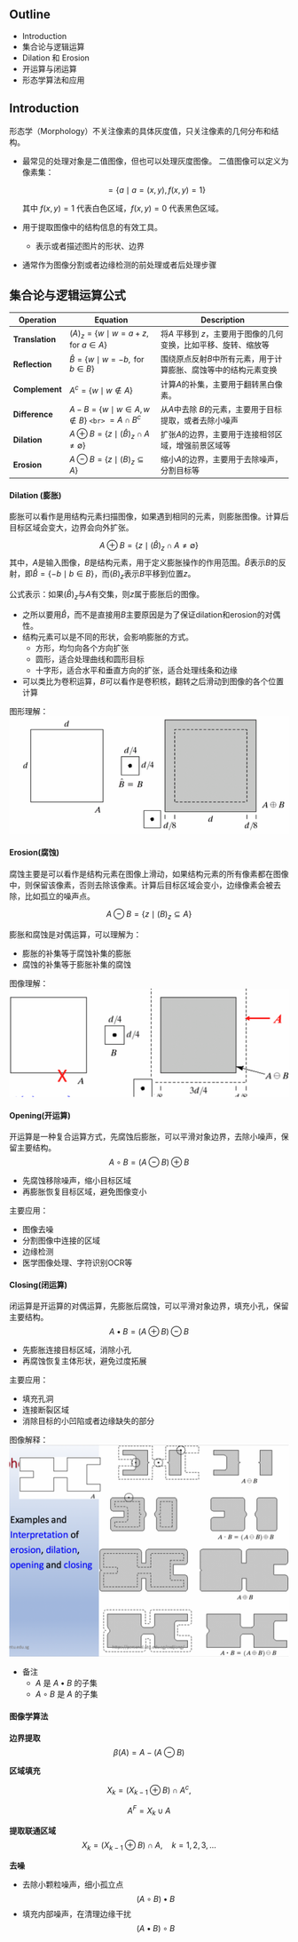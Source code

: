 ## Outline

- Introduction
- 集合论与逻辑运算
- Dilation 和 Erosion
- 开运算与闭运算
- 形态学算法和应用

## Introduction

形态学（Morphology）不关注像素的具体灰度值，只关注像素的几何分布和结构。

- 最常见的处理对象是二值图像，但也可以处理灰度图像。
  二值图像可以定义为像素集：

  $$
  = \{ a \mid a = (x, y), f(x, y) = 1 \}
  $$

  其中 $f(x, y)=1$ 代表白色区域，$f(x, y)=0$ 代表黑色区域。
- 用于提取图像中的结构信息的有效工具。

  - 表示或者描述图片的形状、边界
- 通常作为图像分割或者边缘检测的前处理或者后处理步骤

## 集合论与逻辑运算公式

| **Operation**   | **Equation**                                                     | **Description**                                                |
| --------------------- | ---------------------------------------------------------------------- | -------------------------------------------------------------------- |
| **Translation** | $(A)_z = \{ w \mid w = a + z, \text{ for } a \in A \}$               | 将$A$ 平移到 $z$，主要用于图像的几何变换，比如平移、旋转、缩放等 |
| **Reflection**  | $\hat{B} = \{ w \mid w = -b, \text{ for } b \in B \}$                | 围绕原点反射$B$中所有元素，用于计算膨胀、腐蚀等中的结构元素变换    |
| **Complement**  | $A^c = \{ w \mid w \notin A \}$                                      | 计算$A$的补集，主要用于翻转黑白像素。                              |
| **Difference**  | $A - B = \{ w \mid w \in A, w \notin B \}$ `<br>` $= A \cap B^c$ | 从$A$中去除 $B$的元素，主要用于目标提取，或者去除小噪声         |
| **Dilation**    | $A \oplus B = \{ z \mid (\hat{B})_z \cap A \neq \emptyset \}$        | 扩张$A$的边界，主要用于连接相邻区域，增强前景区域等                |
| **Erosion**     | $A \ominus B = \{ z \mid (B)_z \subseteq A \}$                       | 缩小$A$的边界，主要用于去除噪声，分割目标等                        |

#### Dilation (膨胀)

膨胀可以看作是用结构元素扫描图像，如果遇到相同的元素，则膨胀图像。计算后目标区域会变大，边界会向外扩张。

$$A \oplus B = \{ z \mid (\hat{B})_z \cap A \neq \emptyset \}$$
其中，$A$是输入图像，$B$是结构元素，用于定义膨胀操作的作用范围。$\hat{B}$表示$B$的反射，即$\hat{B} = \{ -b \mid b \in B \}$，而$(B)_z$表示$B$平移到位置$z$。

公式表示：如果$(\hat{B})_z$与$A$有交集，则$z$属于膨胀后的图像。

- 之所以要用$\hat{B}$，而不是直接用$B$主要原因是为了保证dilation和erosion的对偶性。
- 结构元素可以是不同的形状，会影响膨胀的方式。
  - 方形，均匀向各个方向扩张
  - 圆形，适合处理曲线和圆形目标
  - 十字形，适合水平和垂直方向的扩张，适合处理线条和边缘
- 可以类比为卷积运算，$B$可以看作是卷积核，翻转之后滑动到图像的各个位置计算
  
图形理解：
![1739359930081](image/03_形态学图像处理/1739359930081.png)

#### Erosion(腐蚀)

腐蚀主要是可以看作是结构元素在图像上滑动，如果结构元素的所有像素都在图像中，则保留该像素，否则去除该像素。计算后目标区域会变小，边缘像素会被去除，比如孤立的噪声点。

$$A \ominus B = \{ z \mid (B)_z \subseteq A \}$$

膨胀和腐蚀是对偶运算，可以理解为：
- 膨胀的补集等于腐蚀补集的膨胀
- 腐蚀的补集等于膨胀补集的腐蚀

图像理解：
![1739360375606](image/03_形态学图像处理/1739360375606.png)

#### Opening(开运算)
开运算是一种复合运算方式，先腐蚀后膨胀，可以平滑对象边界，去除小噪声，保留主要结构。
$$
A \circ B = (A \ominus B) \oplus B
$$
- 先腐蚀移除噪声，缩小目标区域
- 再膨胀恢复目标区域，避免图像变小
  
主要应用：
- 图像去噪
- 分割图像中连接的区域
- 边缘检测
- 医学图像处理、字符识别OCR等

#### Closing(闭运算)

闭运算是开运算的对偶运算，先膨胀后腐蚀，可以平滑对象边界，填充小孔，保留主要结构。
$$
A \bullet B = (A \oplus B) \ominus B
$$
- 先膨胀连接目标区域，消除小孔
- 再腐蚀恢复主体形状，避免过度拓展
  
主要应用：
- 填充孔洞
- 连接断裂区域
- 消除目标的小凹陷或者边缘缺失的部分

图像解释：
![1739362115527](image/03_形态学图像处理/1739362115527.png)

- 备注
  - $A$ 是 $A \bullet B$ 的子集
  - $A \circ B$ 是 $A$ 的子集

#### 图像学算法
**边界提取**
$$
\beta(A) = A - (A \ominus B)
$$

**区域填充**

$$
X_k = (X_{k-1} \oplus B) \cap A^c,
$$

$$
A^F = X_k \cup A
$$

**提取联通区域**
$$
X_k = (X_{k-1} \oplus B) \cap A, \quad k = 1,2,3,\dots
$$

**去噪**
- 去除小颗粒噪声，细小孤立点
$$
(A \circ B) \bullet B
$$
- 填充内部噪声，在清理边缘干扰
$$
(A \bullet B) \circ B
$$
